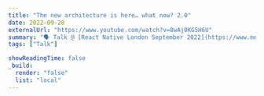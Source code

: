 ```yaml
---
title: "The new architecture is here… what now? 2.0"
date: 2022-09-28
externalUrl: "https://www.youtube.com/watch?v=8wAj0KG5H6U"
summary: "🗣 Talk @ [React Native London September 2022](https://www.meetup.com/react-native-london/) - [slides](https://speakerdeck.com/kelset/the-new-architecture-is-here-dot-dot-dot-what-now-2-dot-0)"
tags: ["Talk"]

showReadingTime: false
_build:
  render: "false"
  list: "local"
---
```

